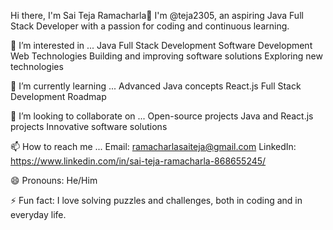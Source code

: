 Hi there, I'm Sai Teja Ramacharla👋
I'm @teja2305, an aspiring Java Full Stack Developer with a passion for coding and continuous learning.

👀 I’m interested in ...
Java Full Stack Development
Software Development
Web Technologies
Building and improving software solutions
Exploring new technologies

🌱 I’m currently learning ...
Advanced Java concepts
React.js
Full Stack Development Roadmap

💞️ I’m looking to collaborate on ...
Open-source projects
Java and React.js projects
Innovative software solutions

📫 How to reach me ...
Email: ramacharlasaiteja@gmail.com
LinkedIn: https://www.linkedin.com/in/sai-teja-ramacharla-868655245/

😄 Pronouns:
He/Him

⚡ Fun fact:
I love solving puzzles and challenges, both in coding and in everyday life.
<!---
teja2305/teja2305 is a ✨ special ✨ repository because its `README.md` (this file) appears on your GitHub profile.
You can click the Preview link to take a look at your changes.
--->
